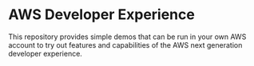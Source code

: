# AWS Developer Experience

This repository provides simple demos that can be run in your own AWS account to try out features and capabilities of the AWS next generation developer experience.
